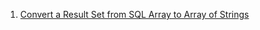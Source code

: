  1. [Convert a Result Set from SQL Array to Array of Strings](https://stackoverflow.com/questions/14935016/convert-a-result-set-from-sql-array-to-array-of-strings)
